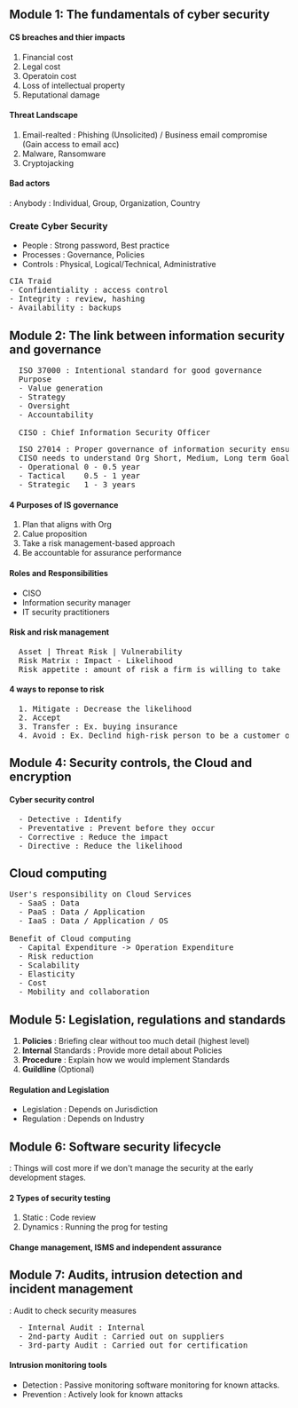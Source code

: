 ## Module 1: The fundamentals of cyber security

#### CS breaches and thier impacts
1. Financial cost
2. Legal cost
3. Operatoin cost
4. Loss of intellectual property
5. Reputational damage

#### Threat Landscape
1. Email-realted : Phishing (Unsolicited) / Business email compromise (Gain access to email acc)
2. Malware, Ransomware
3. Cryptojacking

#### Bad actors
: Anybody : Individual, Group, Organization, Country

### Create Cyber Security
- People : Strong password, Best practice
- Processes : Governance, Policies
- Controls : Physical, Logical/Technical, Administrative
<pre>
CIA Traid
- Confidentiality : access control
- Integrity : review, hashing
- Availability : backups
</pre>

## Module 2: The link between information security and governance
<pre>
  ISO 37000 : Intentional standard for good governance
  Purpose
  - Value generation
  - Strategy
  - Oversight
  - Accountability

  CISO : Chief Information Security Officer
</pre>

<pre>
  ISO 27014 : Proper governance of information security ensures its alignment with business obj.
  CISO needs to understand Org Short, Medium, Long term Goals to align their plans with.
  - Operational 0 - 0.5 year
  - Tactical    0.5 - 1 year
  - Strategic   1 - 3 years
</pre>

#### 4 Purposes of IS governance
1. Plan that aligns with Org
2. Calue proposition
3. Take a risk management-based approach
4. Be accountable for assurance performance

#### Roles and Responsibilities
- CISO
- Information security manager
- IT security practitioners

#### Risk and risk management
<pre>
  Asset | Threat Risk | Vulnerability
  Risk Matrix : Impact - Likelihood
  Risk appetite : amount of risk a firm is willing to take
</pre>

#### 4 ways to reponse to risk
<pre>
  1. Mitigate : Decrease the likelihood
  2. Accept
  3. Transfer : Ex. buying insurance
  4. Avoid : Ex. Declind high-risk person to be a customer of a bank
</pre>

## Module 4: Security controls, the Cloud and encryption
#### Cyber security control
<pre>
  - Detective : Identify
  - Preventative : Prevent before they occur
  - Corrective : Reduce the impact
  - Directive : Reduce the likelihood
</pre>

## Cloud computing
<pre>
User's responsibility on Cloud Services
  - SaaS : Data
  - PaaS : Data / Application
  - IaaS : Data / Application / OS

Benefit of Cloud computing
  - Capital Expenditure -> Operation Expenditure
  - Risk reduction
  - Scalability
  - Elasticity
  - Cost
  - Mobility and collaboration
</pre>

## Module 5: Legislation, regulations and standards
1. <strong>Policies</strong> : Briefing clear without too much detail (highest level)
2. <strong>Internal</strong> Standards : Provide more detail about Policies
3. <strong>Procedure</strong> : Explain how we would implement Standards
4. <strong>Guildline</strong> (Optional)

#### Regulation and Legislation
- Legislation : Depends on Jurisdiction
- Regulation : Depends on Industry

## Module 6: Software security lifecycle
: Things will cost more if we don't manage the security at the early development stages.
#### 2 Types of security testing
1. Static : Code review
2. Dynamics : Running the prog for testing

#### Change management, ISMS and independent assurance

## Module 7: Audits, intrusion detection and incident management
: Audit to check security measures
<pre>
  - Internal Audit : Internal
  - 2nd-party Audit : Carried out on suppliers
  - 3rd-party Audit : Carried out for certification
</pre>

#### Intrusion monitoring tools
- Detection : Passive monitoring software monitoring for known attacks.
- Prevention : Actively look for known attacks




